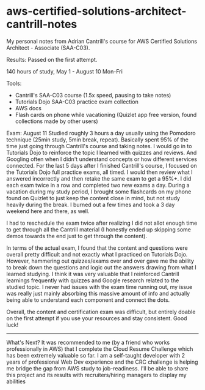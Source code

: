 # aws-certified-solutions-architect-cantrill-notes
My personal notes from Adrian Cantrill's course for AWS Certified Solutions Architect - Associate (SAA-C03).

Results: Passed on the first attempt. 

140 hours of study, May 1 - August 10 Mon-Fri

Tools:
- Cantrill's SAA-C03 course (1.5x speed, pausing to take notes)
- Tutorials Dojo SAA-C03 practice exam collection
- AWS docs
- Flash cards on phone while vacationing (Quizlet app free version, found collections made by other users)

Exam: August 11
Studied roughly 3 hours a day usually using the Pomodoro technique (25min study, 5min break, repeat). Basically spent 95% of the time just going through Cantrill's course and taking notes. I would go in to Tutorials Dojo to reinforce the topic I learned with quizzes and reviews. And Googling often when I didn't understand concepts or how different services connected. For the last 5 days after I finished Cantrill's course, I focused on the Tutorials Dojo full practice exams, all timed. I would then review what I answered incorrectly and then retake the same exam to get a 95%+. I did each exam twice in a row and completed two new exams a day. During a vacation during my study period, I brought some flashcards on my phone found on Quizlet to just keep the content close in mind, but not study heavily during the break. I burned out a few times and took a 3 day weekend here and there, as well.

I had to reschedule the exam twice after realizing I did not allot enough time to get through all the Cantrill material (I honestly ended up skipping some demos towards the end just to get through the content).

In terms of the actual exam, I found that the content and questions were overall pretty difficult and not exactly what I practiced on Tutorials Dojo. However, hammering out quizzes/exams over and over gave me the ability to break down the questions and logic out the answers drawing from what I learned studying. I think it was very valuable that I reinforced Cantrill learnings frequently with quizzes and Google research related to the studied topic. I never had issues with the exam time running out, my issue was really just  mainly absorbing this massive amount of info and actually being able to understand each component and connect the dots.

Overall, the content and certification exam was difficult, but entirely doable on the first attempt if you use your resources and stay consistent. Good luck!
___
What's Next? It was recommended to me (by a friend who works professionally in AWS) that I complete the Cloud Resume Challenge which has been extremely valuable so far. I am a self-taught developer with 2 years of professional Web Dev experience and the CRC challenge is helping me bridge the gap from AWS study to job-readiness. I'll be able to share this project and its results with recruiters/hiring managers to display my abilities
